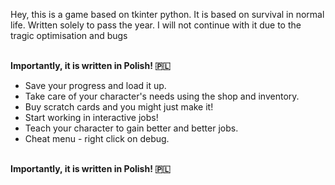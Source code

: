 <p>Hey, this is a game based on tkinter python. It is based on survival in normal life. Written solely to pass the year. I will not continue with it due to the tragic optimisation and bugs</p>
<b><br>Importantly, it is written in Polish! 🇵🇱</b>
<ul>
  <li>Save your progress and load it up.</li>
  <li>Take care of your character's needs using the shop and inventory.</li>
  <li>Buy scratch cards and you might just make it!</li>
  <li>Start working in interactive jobs!</li>
  <li>Teach your character to gain better and better jobs.</li>
  <li>Cheat menu - right click on debug.</li>
</ul>
<b><br>Importantly, it is written in Polish! 🇵🇱</b>
